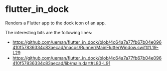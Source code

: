 # flutter_in_dock

Renders a Flutter app to the dock icon of an app.

The interesting bits are the following lines:
- https://github.com/ueman/flutter_in_dock/blob/4c64a7a77fb67b04e096410f57836334c83aecad/macos/Runner/MainFlutterWindow.swift#L19-L29
- https://github.com/ueman/flutter_in_dock/blob/4c64a7a77fb67b04e096410f57836334c83aecad/lib/main.dart#L83-L91
